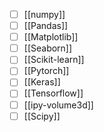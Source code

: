 - [ ]  [[numpy]]
- [ ] [[Pandas]]
- [ ] [[Matplotlib]]
- [ ] [[Seaborn]]
- [ ] [[Scikit-learn]]
- [ ] [[Pytorch]]
- [ ] [[Keras]]
- [ ] [[Tensorflow]]
- [ ] [[ipy-volume3d]]
- [ ] [[Scipy]]